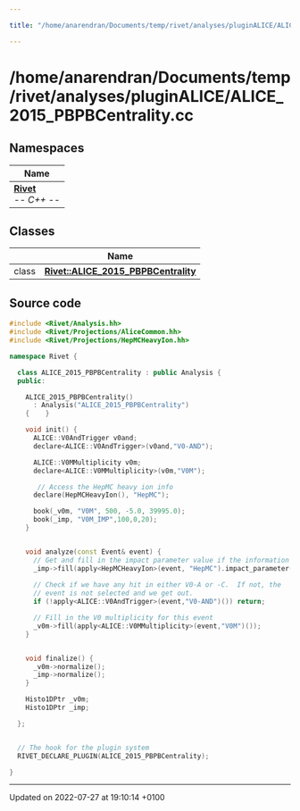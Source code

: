 ```yaml
---

title: "/home/anarendran/Documents/temp/rivet/analyses/pluginALICE/ALICE_2015_PBPBCentrality.cc"

---
```


# /home/anarendran/Documents/temp/rivet/analyses/pluginALICE/ALICE_2015_PBPBCentrality.cc



## Namespaces

| Name           |
| -------------- |
| **[Rivet](http://example.org/namespaces/namespacerivet/)** <br>-*- C++ -*-  |

## Classes

|                | Name           |
| -------------- | -------------- |
| class | **[Rivet::ALICE_2015_PBPBCentrality](http://example.org/classes/classrivet_1_1alice__2015__pbpbcentrality/)**  |




## Source code

```cpp
#include <Rivet/Analysis.hh>
#include <Rivet/Projections/AliceCommon.hh>
#include <Rivet/Projections/HepMCHeavyIon.hh>

namespace Rivet {

  class ALICE_2015_PBPBCentrality : public Analysis {
  public:

    ALICE_2015_PBPBCentrality()
      : Analysis("ALICE_2015_PBPBCentrality")
    {    }

    void init() {
      ALICE::V0AndTrigger v0and;
      declare<ALICE::V0AndTrigger>(v0and,"V0-AND");

      ALICE::V0MMultiplicity v0m;
      declare<ALICE::V0MMultiplicity>(v0m,"V0M");

       // Access the HepMC heavy ion info
      declare(HepMCHeavyIon(), "HepMC");

      book(_v0m, "V0M", 500, -5.0, 39995.0);
      book(_imp, "V0M_IMP",100,0,20);
    }


    void analyze(const Event& event) {
      // Get and fill in the impact parameter value if the information is valid.
      _imp->fill(apply<HepMCHeavyIon>(event, "HepMC").impact_parameter());
      
      // Check if we have any hit in either V0-A or -C.  If not, the
      // event is not selected and we get out.
      if (!apply<ALICE::V0AndTrigger>(event,"V0-AND")()) return;

      // Fill in the V0 multiplicity for this event
      _v0m->fill(apply<ALICE::V0MMultiplicity>(event,"V0M")());
    }


    void finalize() {
      _v0m->normalize();
      _imp->normalize();
    }

    Histo1DPtr _v0m;
    Histo1DPtr _imp;

  };


  // The hook for the plugin system
  RIVET_DECLARE_PLUGIN(ALICE_2015_PBPBCentrality);

}
```


-------------------------------

Updated on 2022-07-27 at 19:10:14 +0100

